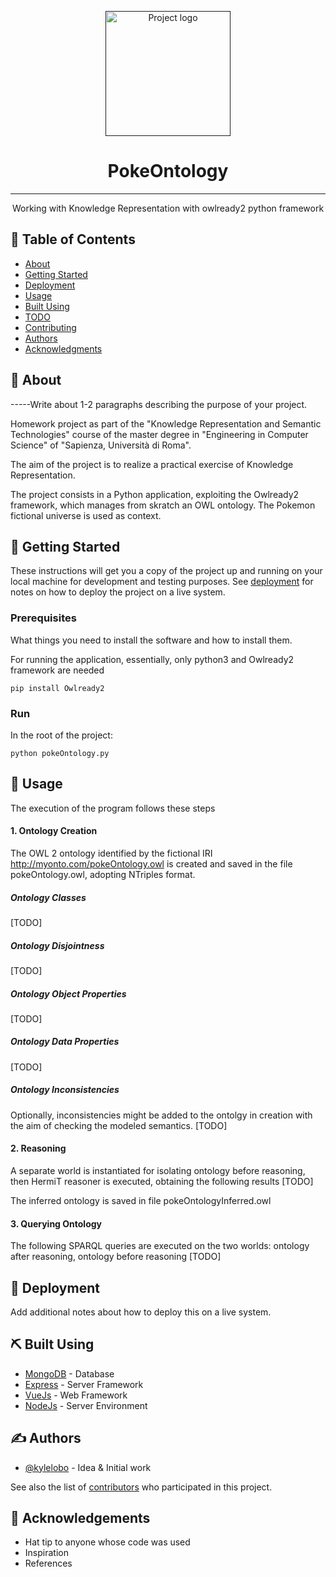 <p align="center">
  <a href="" rel="noopener">
 <img width=200px height=200px src="https://i.imgur.com/6wj0hh6.jpg" alt="Project logo"></a>
</p>

<h1 align="center">PokeOntology</h1>

---

<p align="center">
  Working with Knowledge Representation with owlready2 python framework
  <br /> 
</p>

## 📝 Table of Contents

- [About](#about)
- [Getting Started](#getting_started)
- [Deployment](#deployment)
- [Usage](#usage)
- [Built Using](#built_using)
- [TODO](../TODO.md)
- [Contributing](../CONTRIBUTING.md)
- [Authors](#authors)
- [Acknowledgments](#acknowledgement)

## 🧐 About <a name = "about"></a>

-----Write about 1-2 paragraphs describing the purpose of your project.

Homework project as part of the "Knowledge Representation and Semantic Technologies" course of the master degree in "Engineering in Computer Science" of "Sapienza, Università di Roma".

The aim of the project is to realize a practical exercise of Knowledge Representation.

The project consists in a Python application, exploiting the Owlready2 framework, which manages from skratch an OWL ontology. The Pokemon fictional universe is used as context.

## 🏁 Getting Started <a name = "getting_started"></a>

These instructions will get you a copy of the project up and running on your local machine for development and testing purposes. See [deployment](#deployment) for notes on how to deploy the project on a live system.

### Prerequisites

What things you need to install the software and how to install them.

For running the application, essentially, only python3 and Owlready2 framework are needed

```
pip install Owlready2
```

### Run

In the root of the project:

```
python pokeOntology.py
```

## 🎈 Usage <a name="usage"></a>

The execution of the program follows these steps

#### 1. Ontology Creation

The OWL 2 ontology identified by the fictional IRI http://myonto.com/pokeOntology.owl is created and saved in the file pokeOntology.owl, adopting NTriples format.

##### Ontology Classes
[TODO]
##### Ontology Disjointness
[TODO]
##### Ontology Object Properties
[TODO]
##### Ontology Data Properties
[TODO]
##### Ontology Inconsistencies
Optionally, inconsistencies might be added to the ontolgy in creation with the aim of checking the modeled semantics.
[TODO]

#### 2. Reasoning

A separate world is instantiated for isolating ontology before reasoning, then HermiT reasoner is executed, obtaining the following results
[TODO]

The inferred ontology is saved in file pokeOntologyInferred.owl

#### 3. Querying Ontology

The following SPARQL queries are executed on the two worlds: ontology after reasoning, ontology before reasoning
[TODO]

## 🚀 Deployment <a name = "deployment"></a>

Add additional notes about how to deploy this on a live system.

## ⛏️ Built Using <a name = "built_using"></a>

- [MongoDB](https://www.mongodb.com/) - Database
- [Express](https://expressjs.com/) - Server Framework
- [VueJs](https://vuejs.org/) - Web Framework
- [NodeJs](https://nodejs.org/en/) - Server Environment

## ✍️ Authors <a name = "authors"></a>

- [@kylelobo](https://github.com/kylelobo) - Idea & Initial work

See also the list of [contributors](https://github.com/kylelobo/The-Documentation-Compendium/contributors) who participated in this project.

## 🎉 Acknowledgements <a name = "acknowledgement"></a>

- Hat tip to anyone whose code was used
- Inspiration
- References
